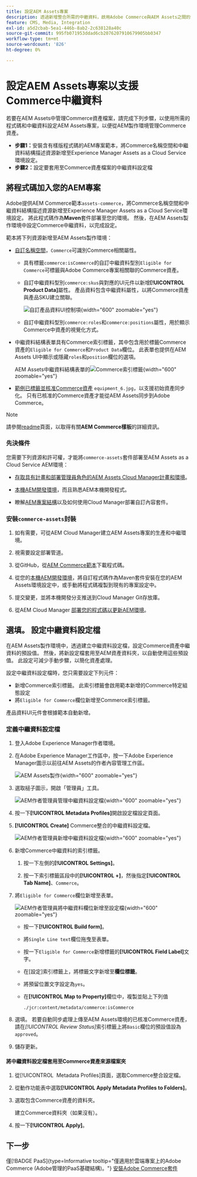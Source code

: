 ```yaml
---
title: 設定AEM Assets專案
description: 透過新增整合所需的中繼資料，啟用Adobe Commerce與AEM Assets之間的無縫資產同步。
feature: CMS, Media, Integration
exl-id: a5d2cbab-5ea1-446b-8ab2-2c638128a40c
source-git-commit: 995fb071953ddad6cb2076207910679905bb0347
workflow-type: tm+mt
source-wordcount: '826'
ht-degree: 0%

---
```


# 設定AEM Assets專案以支援Commerce中繼資料

若要在AEM Assets中管理Commerce資產檔案，請完成下列步驟，以使用所需的程式碼和中繼資料設定AEM Assets專案，以便從AEM製作環境管理Commerce資產。

* **步驟1：**&#x200B;安裝含有樣版程式碼的AEM專案範本，將Commerce名稱空間和中繼資料結構描述資源新增至Experience Manager Assets as a Cloud Service環境設定。
* **步驟2：**&#x200B;設定要套用至Commerce資產檔案的中繼資料設定檔

## 將程式碼加入您的AEM專案

Adobe提供AEM Commerce範本`assets-commerce`，將Commerce名稱空間和中繼資料結構描述資源新增至Experience Manager Assets as a Cloud Service環境設定。 將此程式碼作為&#x200B;**Maven**&#x200B;套件部署至您的環境。 然後，在AEM Assets製作環境中設定Commerce中繼資料，以完成設定。

範本將下列資源新增至AEM Assets製作環境：

* [自訂名稱空間](https://github.com/ankumalh/assets-commerce/blob/main/ui.config/jcr_root/apps/commerce/config/org.apache.sling.jcr.repoinit.RepositoryInitializer~commerce-namespaces.cfg.json)，`Commerce`可識別Commerce相關屬性。

   * 具有標籤`commerce:isCommerce`的自訂中繼資料型別`Eligible for Commerce`可標籤與Adobe Commerce專案相關聯的Commerce資產。

   * 自訂中繼資料型別`commerce:skus`與對應的UI元件以新增&#x200B;**[!UICONTROL Product Data]**&#x200B;屬性。 產品資料包含中繼資料屬性，以將Commerce資產與產品SKU建立關聯。

     ![自訂產品資料UI控制項](../assets/aem-commerce-sku-metadata-fields-from-template.png){width="600" zoomable="yes"}

   * 自訂中繼資料型別`commerce:roles`和`commerce:positions`屬性，用於顯示Commerce中資產的視覺化方式。

* 中繼資料結構表單具有Commerce索引標籤，其中包含用於標籤Commerce資產的`Eligible for Commerce`和`Product Data`欄位。 此表單也提供在AEM Assets UI中顯示或隱藏`roles`和`position`欄位的選項。

  AEM Assets中繼資料結構表單的![Commerce索引標籤](../assets/assets-configure-metadata-schema-form-editor.png){width="600" zoomable="yes"}

* [範例已標籤並核准Commerce資產](https://github.com/ankumalh/assets-commerce/blob/main/ui.content/src/main/content/jcr_root/content/dam/wknd/en/activities/hiking/equipment_6.jpg/.content.xml) `equipment_6.jpg`，以支援初始資產同步化。 只有已核准的Commerce資產才能從AEM Assets同步到Adobe Commerce。

>[!NOTE]
>
> 請參閱[readme](https://github.com/ankumalh/assets-commerce)頁面，以取得有關&#x200B;**AEM Commerce樣板**&#x200B;的詳細資訊。

### 先決條件

您需要下列資源和許可權，才能將`commerce-assets`套件部署至AEM Assets as a Cloud Service AEM環境：

* [存取具有計畫和部署管理員角色的AEM Assets Cloud Manager計畫和環境](https://experienceleague.adobe.com/zh-hant/docs/experience-manager-cloud-service/content/onboarding/journey/cloud-manager#access-sysadmin-bo)。

* [本機AEM開發環境](https://experienceleague.adobe.com/zh-hant/docs/experience-manager-learn/cloud-service/local-development-environment-set-up/overview)，而且熟悉AEM本機開發程式。

* 瞭解[AEM專案結構](https://experienceleague.adobe.com/zh-hant/docs/experience-manager-cloud-service/content/implementing/developing/aem-project-content-package-structure)以及如何使用Cloud Manager部署自訂內容套件。

### 安裝`commerce-assets`封裝

1. 如有需要，可從AEM Cloud Manager建立AEM Assets專案的生產和中繼環境。

1. 視需要設定部署管道。

1. 從GitHub，從[AEM Commerce範本](https://github.com/ankumalh/assets-commerce)下載程式碼。

1. 從您的[本機AEM開發環境](https://experienceleague.adobe.com/zh-hant/docs/experience-manager-learn/cloud-service/local-development-environment-set-up/overview)，將自訂程式碼作為Maven套件安裝在您的AEM Assets環境設定中，或手動將程式碼複製到現有的專案設定中。

1. 提交變更，並將本機開發分支推送到Cloud Manager Git存放庫。

1. 從AEM Cloud Manager [部署您的程式碼以更新AEM環境](https://experienceleague.adobe.com/zh-hant/docs/experience-manager-cloud-service/content/implementing/using-cloud-manager/deploy-code#deploying-code-with-cloud-manager)。

## 選填。 設定中繼資料設定檔

在AEM Assets製作環境中，透過建立中繼資料設定檔，設定Commerce資產中繼資料的預設值。 然後，將新設定檔套用至AEM資產資料夾，以自動使用這些預設值。 此設定可減少手動步驟，以簡化資產處理。

設定中繼資料設定檔時，您只需要設定下列元件：

* 新增Commerce索引標籤。 此索引標籤會啟用範本新增的Commerce特定組態設定
* 將`Eligible for Commerce`欄位新增至Commerce索引標籤。

產品資料UI元件會根據範本自動新增。

### 定義中繼資料設定檔

1. 登入Adobe Experience Manager作者環境。

1. 在Adobe Experience Manager工作區中，按一下Adobe Experience Manager圖示以前往AEM Assets的作者內容管理工作區。

   ![AEM Assets製作](../assets/aem-assets-authoring.png){width="600" zoomable="yes"}

1. 選取槌子圖示，開啟「管理員」工具。

   ![AEM作者管理員管理中繼資料設定檔](../assets/aem-manage-metadata-profiles.png){width="600" zoomable="yes"}

1. 按一下&#x200B;**[!UICONTROL Metadata Profiles]**&#x200B;開啟設定檔設定頁面。

1. **[!UICONTROL Create]** Commerce整合的中繼資料設定檔。

   ![AEM作者管理員新增中繼資料設定檔](../assets/aem-create-metadata-profile.png){width="600" zoomable="yes"}

1. 新增Commerce中繼資料的索引標籤。

   1. 按一下左側的&#x200B;**[!UICONTROL Settings]**。

   1. 按一下索引標籤區段中的&#x200B;**[!UICONTROL +]**，然後指定&#x200B;**[!UICONTROL Tab Name]**、`Commerce`。

1. 將`Eligible for Commerce`欄位新增至表單。

   ![AEM作者管理員將中繼資料欄位新增至設定檔](../assets/aem-edit-metadata-profile-fields.png){width="600" zoomable="yes"}

   * 按一下&#x200B;**[!UICONTROL Build form]**。

   * 將`Single Line text`欄位拖曳至表單。

   * 按一下`Eligible for Commerce`新增標籤的&#x200B;**[!UICONTROL Field Label]**&#x200B;文字。

   * 在[設定]索引標籤上，將標籤文字新增至&#x200B;**欄位標籤**。

   * 將預留位置文字設定為`yes`。

   * 在&#x200B;**[!UICONTROL Map to Property]**&#x200B;欄位中，複製並貼上下列值

     ```terminal
     ./jcr:content/metadata/commerce:isCommerce
     ```

1. 選填。 若要自動同步處理上傳至AEM Assets環境的已核准Commerce資產，請在&#x200B;_[!UICONTROL Review Status]_&#x200B;索引標籤上將`Basic`欄位的預設值設為`approved`。

1. 儲存更新。

#### 將中繼資料設定檔套用至Commerce資產來源檔案夾

1. 從[!UICONTROL &#x200B; Metadata Profiles]頁面，選取Commerce整合設定檔。

1. 從動作功能表中選取&#x200B;**[!UICONTROL Apply Metadata Profiles to Folders]**。

1. 選取包含Commerce資產的資料夾。

   建立Commerce資料夾（如果沒有）。

1. 按一下&#x200B;**[!UICONTROL Apply]**。

## 下一步

僅[!BADGE PaaS]{type=Informative tooltip="僅適用於雲端專案上的Adobe Commerce (Adobe管理的PaaS基礎結構)。"} [安裝Adobe Commerce套件](configure-commerce.md)
